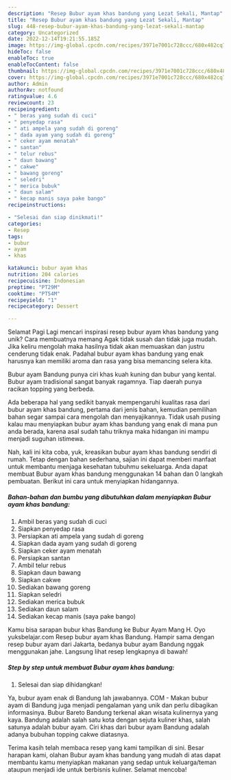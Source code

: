 ```yaml
---
description: "Resep Bubur ayam khas bandung yang Lezat Sekali, Mantap"
title: "Resep Bubur ayam khas bandung yang Lezat Sekali, Mantap"
slug: 448-resep-bubur-ayam-khas-bandung-yang-lezat-sekali-mantap
category: Uncategorized
date: 2022-12-14T19:21:55.185Z
image: https://img-global.cpcdn.com/recipes/3971e7001c728ccc/680x482cq70/bubur-ayam-khas-bandung-foto-resep-utama.jpg
hideToc: false
enableToc: true
enableTocContent: false
thumbnail: https://img-global.cpcdn.com/recipes/3971e7001c728ccc/680x482cq70/bubur-ayam-khas-bandung-foto-resep-utama.jpg
cover: https://img-global.cpcdn.com/recipes/3971e7001c728ccc/680x482cq70/bubur-ayam-khas-bandung-foto-resep-utama.jpg
author: Admin
authorAv: notfound
ratingvalue: 4.6
reviewcount: 23
recipeingredient:
- " beras yang sudah di cuci"
- " penyedap rasa"
- " ati ampela yang sudah di goreng"
- " dada ayam yang sudah di goreng"
- " ceker ayam menatah"
- " santan"
- " telur rebus"
- " daun bawang"
- " cakwe"
- " bawang goreng"
- " seledri"
- " merica bubuk"
- " daun salam"
- " kecap manis saya pake bango"
recipeinstructions:

- "Selesai dan siap dinikmati!"
categories:
- Resep
tags:
- bubur
- ayam
- khas

katakunci: bubur ayam khas 
nutrition: 204 calories
recipecuisine: Indonesian
preptime: "PT29M"
cooktime: "PT54M"
recipeyield: "1"
recipecategory: Dessert

---
```



Selamat Pagi Lagi mencari inspirasi resep bubur ayam khas bandung yang unik? Cara membuatnya memang Agak tidak susah dan tidak juga mudah. Jika keliru mengolah maka hasilnya tidak akan memuaskan dan justru cenderung tidak enak. Padahal bubur ayam khas bandung yang enak harusnya kan memiliki aroma dan rasa yang bisa memancing selera kita.


Bubur ayam Bandung punya ciri khas kuah kuning dan bubur yang kental. Bubur ayam tradisional sangat banyak ragamnya. Tiap daerah punya racikan topping yang berbeda.

Ada beberapa hal yang sedikit banyak mempengaruhi kualitas rasa dari bubur ayam khas bandung, pertama dari jenis bahan, kemudian pemilihan bahan segar sampai cara mengolah dan menyajikannya. Tidak usah pusing kalau mau menyiapkan bubur ayam khas bandung yang enak di mana pun anda berada, karena asal sudah tahu triknya maka hidangan ini mampu menjadi suguhan istimewa.


Nah, kali ini kita coba, yuk, kreasikan bubur ayam khas bandung sendiri di rumah. Tetap dengan bahan sederhana, sajian ini dapat memberi manfaat untuk membantu menjaga kesehatan tubuhmu sekeluarga. Anda dapat membuat Bubur ayam khas bandung menggunakan 14 bahan dan 0 langkah pembuatan. Berikut ini cara untuk menyiapkan hidangannya.

<!--inarticleads1-->

##### Bahan-bahan dan bumbu yang dibutuhkan dalam menyiapkan Bubur ayam khas bandung:

1. Ambil  beras yang sudah di cuci
1. Siapkan  penyedap rasa
1. Persiapkan  ati ampela yang sudah di goreng
1. Siapkan  dada ayam yang sudah di goreng
1. Siapkan  ceker ayam menatah
1. Persiapkan  santan
1. Ambil  telur rebus
1. Siapkan  daun bawang
1. Siapkan  cakwe
1. Sediakan  bawang goreng
1. Siapkan  seledri
1. Sediakan  merica bubuk
1. Sediakan  daun salam
1. Sediakan  kecap manis (saya pake bango)


Kamu bisa sarapan bubur khas Bandung ke Bubur Ayam Mang H. Oyo yuksbelajar.com Resep bubur ayam khas Bandung. Hampir sama dengan resep bubur ayam dari Jakarta, bedanya bubur ayam Bandung nggak menggunakan jahe. Langsung lihat resep lengkapnya di bawah! 

<!--inarticleads2-->

##### Step by step untuk membuat Bubur ayam khas bandung:


1. Selesai dan siap dihidangkan!

Ya, bubur ayam enak di Bandung lah jawabannya. COM - Makan bubur ayam di Bandung juga menjadi pengalaman yang unik dan perlu dibagikan informasinya. Bubur Bareto Bandung terkenal akan wisata kulinernya yang kaya. Bandung adalah salah satu kota dengan sejuta kuliner khas, salah satunya adalah bubur ayam. Ciri khas dari bubur ayam Bandung adalah adanya bubuhan topping cakwe diatasnya. 

Terima kasih telah membaca resep yang kami tampilkan di sini. Besar harapan kami, olahan Bubur ayam khas bandung yang mudah di atas dapat membantu kamu menyiapkan makanan yang sedap untuk keluarga/teman ataupun menjadi ide untuk berbisnis kuliner. Selamat mencoba!

